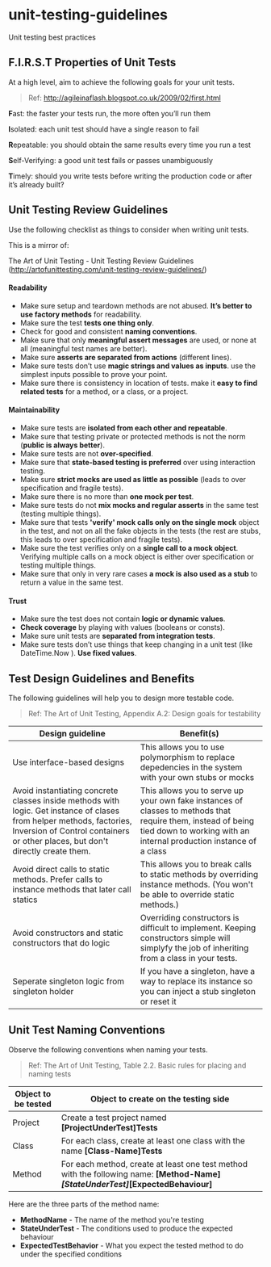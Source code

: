# unit-testing-guidelines

Unit testing best practices

## F.I.R.S.T Properties of Unit Tests

At a high level, aim to achieve the following goals for your unit tests.
> Ref: http://agileinaflash.blogspot.co.uk/2009/02/first.html

**F**ast: the faster your tests run, the more often you’ll run them

**I**solated: each unit test should have a single reason to fail

**R**epeatable: you should obtain the same results every time you run a test

**S**elf-Verifying: a good unit test fails or passes unambiguously

**T**imely: should you write tests before writing the production code or after it’s already built?


## Unit Testing Review Guidelines

Use the following checklist as things to consider when writing unit tests.

This is a mirror of:

The Art of Unit Testing - Unit Testing Review Guidelines (http://artofunittesting.com/unit-testing-review-guidelines/)

#### Readability

* Make sure setup and teardown methods are not abused. **It’s better to use factory methods** for readability.
* Make sure the test **tests one thing only**.
* Check for good and consistent **naming conventions**.
* Make sure that only **meaningful assert messages** are used, or none at all (meaningful test names are better).
* Make sure **asserts are separated from actions** (different lines).
* Make sure tests don’t use **magic strings and values as inputs**. use the simplest inputs possible to prove your point.
* Make sure there is consistency in location of tests. make it **easy to find related tests** for a method, or a class, or a project.

#### Maintainability

* Make sure tests are **isolated from each other and repeatable**.
* Make sure that testing private or protected methods is not the norm (**public is always better**).
* Make sure tests are not **over-specified**.
* Make sure that **state-based testing is preferred** over using interaction testing.
* Make sure **strict mocks are used as little as possible** (leads to over specification and fragile tests).
* Make sure there is no more than **one mock per test**.
* Make sure tests do not **mix mocks and regular asserts** in the same test (testing multiple things).
* Make sure that tests **'verify' mock calls only on the single mock** object in the test, and not on all the fake objects in the tests (the rest are stubs, this leads to over specification and fragile tests).
* Make sure the test verifies only on a **single call to a mock object**. Verifying multiple calls on a mock object is either over specification or testing multiple things.
* Make sure that only in very rare cases **a mock is also used as a stub** to return a value in the same test.

#### Trust

* Make sure the test does not contain **logic or dynamic values**.
* **Check coverage** by playing with values (booleans or consts).
* Make sure unit tests are **separated from integration tests**.
* Make sure tests don’t use things that keep changing in a unit test (like DateTime.Now ). **Use fixed values**.

## Test Design Guidelines and Benefits

The following guidelines will help you to design more testable code.

> Ref: The Art of Unit Testing, Appendix A.2: Design goals for testability

Design guideline | Benefit(s)
--- | ---
Use interface-based designs | This allows you to use polymorphism to replace depedencies in the system with your own stubs or mocks
Avoid instantiating concrete classes inside methods with logic. Get instance of clases from helper methods, factories, Inversion of Control containers or other places, but don't directly create them. | This allows you to serve up your own fake instances of classes to methods that require them, instead of being tied down to working with an internal production instance of a class
Avoid direct calls to static methods. Prefer calls to instance methods that later call statics | This allows you to break calls to static methods by overriding instance methods. (You won't be able to override static methods.)
Avoid constructors and static constructors that do logic | Overriding constructors is difficult to implement. Keeping constructors simple will simplyfy the job of inheriting from a class in your tests.
Seperate singleton logic from singleton holder | If you have a singleton, have a way to replace its instance so you can inject a stub singleton or reset it

## Unit Test Naming Conventions

Observe the following conventions when naming your tests.

> Ref: The Art of Unit Testing, Table 2.2. Basic rules for placing and naming tests

Object to be tested | Object to create on the testing side
--- | ---
Project | Create a test project named **[ProjectUnderTest]Tests**
Class | For each class, create at least one class with the name **[Class-Name]Tests**
Method | For each method, create at least one test method with the following name: **[Method-Name]_[StateUnderTest]_[ExpectedBehaviour]**

Here are the three parts of the method name:
* **MethodName** - The name of the method you're testing
* **StateUnderTest** - The conditions used to produce the expected behaviour
* **ExpectedTestBehavior** - What you expect the tested method to do under the specified conditions



